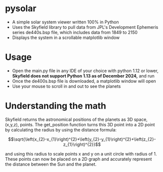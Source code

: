 # pysolar
 - A simple solar system viewer written 100% in Python
 -  Uses the Skyfield library to pull data from JPL's Development Ephemeris series de440s.bsp file, which includes data from 1849 to 2150
 -   Displays the system in a scrollable matplotlib window

# Usage
- Open the main.py file in any IDE of your choice with python 1.12 or lower, **Skyfield does not support Python 1.13 as of December 2024,** and run
- Once the de400s.bsp file is downloaded, a matplotlib window will open
- Use your mouse to scroll in and out to see the planets

# Understanding the math
Skyfield returns the astronomical positions of the planets as 3D space, (x,y,z), points. The get_position function turns this 3D point into a 2D point by calculating the radius by using the distance formula:

$$\sqrt{\left(x_{2}-x_{1}\right)^{2}+\left(y_{2}-y_{1}\right)^{2}+\left(z_{2}-z_{1}\right)^{2}}$$

and using this radius to scale points x and y on a unit circle with radius of 1. These points can now be placed on a 2D graph and accurately represent the distance between the Sun and the planet.
